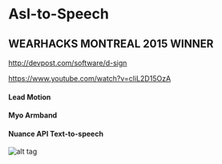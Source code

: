 # Asl-to-Speech

## WEARHACKS MONTREAL 2015 WINNER

  http://devpost.com/software/d-sign
  
  https://www.youtube.com/watch?v=cIiL2D15OzA
  
#### Lead Motion

#### Myo Armband

#### Nuance API Text-to-speech

![alt tag](http://www.lifeprint.com/asl101/fingerspelling/images/abc1280x960.png)
  

